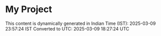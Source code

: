 # My Project

This content is dynamically generated in Indian Time (IST): 2025-03-09 23:57:24 IST
Converted to UTC: 2025-03-09 18:27:24 UTC
